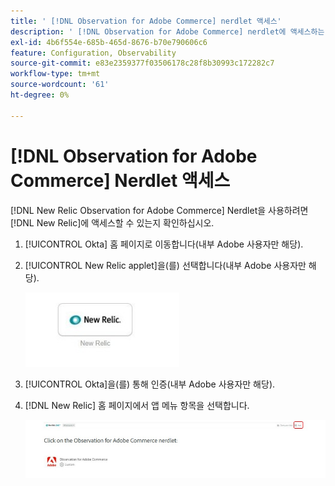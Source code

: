 ```yaml
---
title: ' [!DNL Observation for Adobe Commerce] nerdlet 액세스'
description: ' [!DNL Observation for Adobe Commerce] nerdlet에 액세스하는 방법을 알아봅니다.'
exl-id: 4b6f554e-685b-465d-8676-b70e790606c6
feature: Configuration, Observability
source-git-commit: e83e2359377f03506178c28f8b30993c172282c7
workflow-type: tm+mt
source-wordcount: '61'
ht-degree: 0%

---
```


# [!DNL Observation for Adobe Commerce] Nerdlet 액세스

[!DNL New Relic Observation for Adobe Commerce] Nerdlet을 사용하려면 [!DNL New Relic]에 액세스할 수 있는지 확인하십시오.

1. [!UICONTROL Okta] 홈 페이지로 이동합니다(내부 Adobe 사용자만 해당).
1. [!UICONTROL New Relic applet]을(를) 선택합니다(내부 Adobe 사용자만 해당).

   ![New Relic 애플릿](../../assets/tools/observation-for-adobe-commerce/new-relic-applet.jpeg)

1. [!UICONTROL Okta]을(를) 통해 인증(내부 Adobe 사용자만 해당).
1. [!DNL New Relic] 홈 페이지에서 앱 메뉴 항목을 선택합니다.

   ![New Relic 홈 페이지](../../assets/tools/observation-for-adobe-commerce/new-relic-homepage.jpeg)
